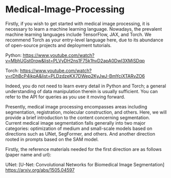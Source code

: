 # Medical-Image-Processing

Firstly, if you wish to get started with medical image processing, it is necessary to learn a machine learning language. Nowadays, the prevalent machine learning languages include TensorFlow, JAX, and Torch. We recommend Torch as your entry-level language here, due to its abundance of open-source projects and deployment tutorials.

Python: https://www.youtube.com/watch?v=MbhUGst0rqw&list=PLVyDH2ns1F75k1hvD2apA0DwI3XMiSDqp

Torch: https://www.youtube.com/watch?v=rDhBcP4ikpA&list=PLDzdzeKX7DWep2KyJwJ-BmYciXTARvZO6

Indeed, you do not need to learn every detail in Python and Torch; a general understanding of data manipulation therein is usually sufficient. You can refer to the API for queries as you use it moving forward.

Presently, medical image processing encompasses areas including segmentation, registration, molecular construction, and others. Here, we will provide a brief introduction to the content concerning segmentation. Current medical image segmentation falls generally into two major categories: optimization of medium and small-scale models based on directions such as UNet, SegFormer, and others. And another direction rooted in prompts based on the SAM model.

Firstly, the reference materials needed for the first direction are as follows (paper name and url):

UNet: [U-Net: Convolutional Networks for Biomedical Image Segmentation] https://arxiv.org/abs/1505.04597
